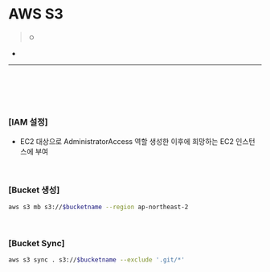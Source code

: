 # AWS S3
> ㅇ
* 

<hr>
<br>

##
####

<br>

### [IAM 설정]
* EC2 대상으로 AdministratorAccess 역할 생성한 이후에 희망하는 EC2 인스턴스에 부여

<br>

### [Bucket 생성]
```bash
aws s3 mb s3://$bucketname --region ap-northeast-2
```

<br>

### [Bucket Sync]
```bash
aws s3 sync . s3://$bucketname --exclude '.git/*'
```
